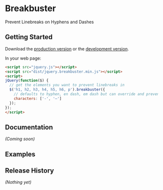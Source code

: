 # Breakbuster

Prevent Linebreaks on Hyphens and Dashes

## Getting Started
Download the [production version][min] or the [development version][max].

[min]: https://raw.github.com/shaekuronen/jquery-break-buster/master/dist/jquery.breakbuster.min.js
[max]: https://raw.github.com/shaekuronen/jquery-break-buster/master/dist/jquery.breakbuster.js

In your web page:

```html
<script src="jquery.js"></script>
<script src="dist/jquery.breakbuster.min.js"></script>
<script>
jQuery(function($) {
  // get the elements you want to prevent linebreaks in
  $('h1, h2, h3, h4, h5, h6, p').breakbuster({
    // defaults to hyphen, en dash, em dash but can override and prevent break on any character
    characters: ['-', '–']
  });
});
</script>
```

## Documentation
_(Coming soon)_

## Examples
[Demo Page]: http://shaekuronen.github.io/jquery.breakbuster/

## Release History
_(Nothing yet)_
